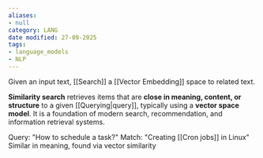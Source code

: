 ```yaml
---
aliases:
- null
category: LANG
date modified: 27-09-2025
tags:
- language_models
- NLP
---
```

Given an input text, [[Search]] a [[Vector Embedding]] space to related text.

**Similarity search** retrieves items that are **close in meaning, content, or structure** to a given [[Querying|query]], typically using a **vector space model**. It is a foundation of modern search, recommendation, and information retrieval systems.

Query: "How to schedule a task?"
Match: "Creating [[Cron jobs]] in Linux"
Similar in meaning, found via vector similarity

